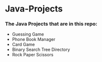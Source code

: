 # Java-Projects

### The Java Projects that are in this repo:

* Guessing Game
* Phone Book Manager
* Card Game
* Binary Search Tree Directory 
* Rock Paper Scissors 

